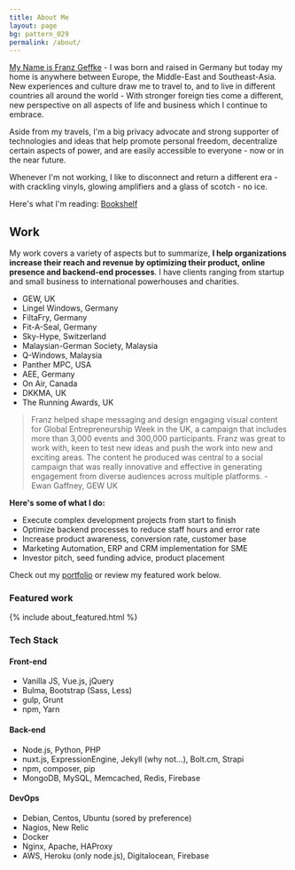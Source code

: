 ```yaml
---
title: About Me
layout: page
bg: pattern_029
permalink: /about/
---
```


<u>My Name is Franz Geffke</u> - I was born and raised in Germany but today my home is anywhere between Europe, the Middle-East and Southeast-Asia. New experiences and culture draw me to travel to, and to live in different countries all around the world - With stronger foreign ties come a different, new perspective on all aspects of life and business which I continue to embrace.

<div id="map" data-slideout-ignore></div>

Aside from my travels, I'm a big privacy advocate and strong supporter of technologies and ideas that help promote personal freedom, decentralize certain aspects of power, and are easily accessible to everyone - now or in the near future.

Whenever I'm not working, I like to disconnect and return a different era - with crackling vinyls, glowing amplifiers and a glass of scotch - no ice.

Here's what I'm reading: [Bookshelf](/bookshelf/)

## Work

My work covers a variety of aspects but to summarize, __I help organizations increase their reach and revenue by optimizing their product, online presence and backend-end processes__. I have clients ranging from startup and small business to international powerhouses and charities.

- GEW, UK
- Lingel Windows, Germany
- FiltaFry, Germany
- Fit-A-Seal, Germany
- Sky-Hype, Switzerland
- Malaysian-German Society, Malaysia
- Q-Windows, Malaysia
- Panther MPC, USA
- AEE, Germany
- On Air, Canada
- DKKMA, UK
- The Running Awards, UK

> Franz helped shape messaging and design engaging visual content for Global Entrepreneurship Week in the UK, a campaign that includes more than 3,000 events and 300,000 participants. Franz was great to work with, keen to test new ideas and push the work into new and exciting areas. The content he produced was central to a social campaign that was really innovative and effective in generating engagement from diverse audiences across multiple platforms. - Ewan Gaffney, GEW UK

__Here's some of what I do:__

- Execute complex development projects from start to finish
- Optimize backend processes to reduce staff hours and error rate
- Increase product awareness, conversion rate, customer base
- Marketing Automation, ERP and CRM implementation for SME
- Investor pitch, seed funding advice, product placement

Check out my [portfolio](/portfolio/) or review my featured work below.

### Featured work

{% include about_featured.html %}

### Tech Stack

#### Front-end

- Vanilla JS, Vue.js, jQuery
- Bulma, Bootstrap (Sass, Less)
- gulp, Grunt
- npm, Yarn

#### Back-end

- Node.js, Python, PHP
- nuxt.js, ExpressionEngine, Jekyll (why not...), Bolt.cm, Strapi
- npm, composer, pip
- MongoDB, MySQL, Memcached, Redis, Firebase

#### DevOps

- Debian, Centos, Ubuntu (sored by preference)
- Nagios, New Relic
- Docker
- Nginx, Apache, HAProxy
- AWS, Heroku (only node.js), Digitalocean, Firebase
